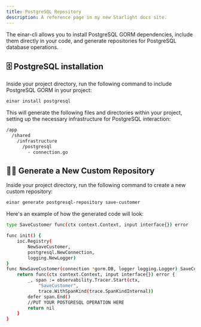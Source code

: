 ```yaml
---
title: PostgreSQL Repository
description: A reference page in my new Starlight docs site.
---
```

The einar-cli allows you to install PostgreSQL GORM dependencies, include them directly in your code, and generate repositories for PostgreSQL database operations.

## 🗄️ PostgreSQL installation
Inside your project directory, run the following command to include PostgreSQL GORM in your project:
```sh
einar install postgresql
```
This will generate the following files and directories within your project, setting up the necessary infrastructure for PostgreSQL interaction:
```sh 
/app
  /shared
    /infrastructure
      /postgresql
        - connection.go
```
## 👨‍💻 Generate a New Custom Repository
Inside your project directory, run the following command to create a new custom repository:
```sh
einar generate postgresql-repository save-customer
```
Here's an example of how the generated code will look:
```sh
type SaveCustomer func(ctx context.Context, input interface{}) error

func init() {
	ioc.Registry(
		NewSaveCustomer,
		postgresql.NewConnection,
		logging.NewLogger)
}
func NewSaveCustomer(connection *gorm.DB, logger logging.Logger) SaveCustomer {
	return func(ctx context.Context, input interface{}) error {
		_, span := observability.Tracer.Start(ctx,
			"SaveCustomer",
			trace.WithSpanKind(trace.SpanKindInternal))
		defer span.End()
		//PUT YOUR POSTGRESQL OPERATION HERE
		return nil
	}
}
```